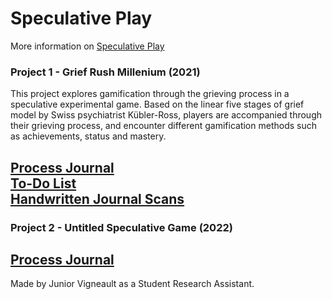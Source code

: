 # Speculative Play
More information on [Speculative Play](https://www.rillakhaled.com/project/speculative-play/)
### Project 1 - Grief Rush Millenium (2021)

This project explores gamification through the grieving process in a speculative experimental game. Based on the linear five stages of grief model by Swiss psychiatrist Kübler-Ross, players are accompanied through their grieving process, and encounter different gamification methods such as achievements, status and mastery.

[Process Journal](https://juniorvigneault.github.io/speculative.play/grief.rush.millenium/process/journal.html)
<br>
[To-Do List](https://juniorvigneault.github.io/speculative.play/grief.rush.millenium/process/to_do.html)
<br>
[Handwritten Journal Scans](https://juniorvigneault.github.io/speculative.play/grief.rush.millenium/process/)
<br>
---
### Project 2 - Untitled Speculative Game (2022)
[Process Journal](journal.md)
---
Made by Junior Vigneault as a Student Research Assistant.
